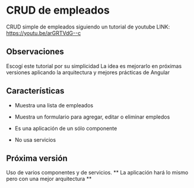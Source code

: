# CRUD de empleados

CRUD simple de empleados siguiendo un tutorial de youtube
LINK: https://youtu.be/arGRTVdG--c

## Observaciones

Escogí este tutorial por su simplicidad
La idea es mejorarlo en próximas versiones aplicando la arquitectura y mejores prácticas de Angular

## Características
- Muestra una lista de empleados
- Muestra un formulario para agregar, editar o eliminar empledos

- Es una aplicación de un sólo componente
- No usa servicios

## Próxima versión

Uso de varios componentes y de servicios.
 ** La aplicación hará lo mismo pero con una mejor arquitectura **
